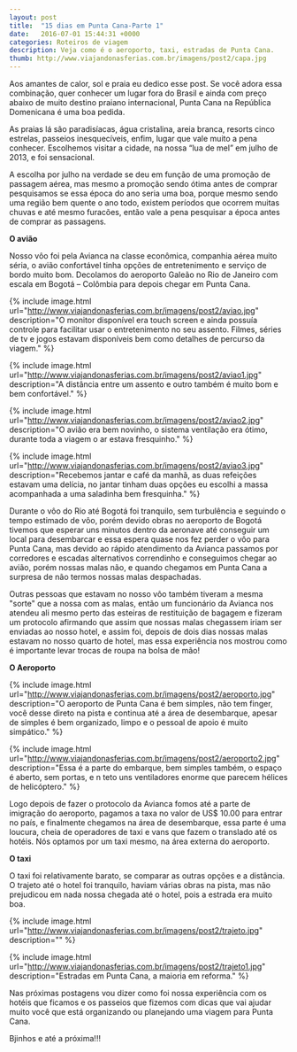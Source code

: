 ```yaml
---
layout: post
title:  "15 dias em Punta Cana-Parte 1"
date:   2016-07-01 15:44:31 +0000
categories: Roteiros de viagem
description: Veja como é o aeroporto, taxi, estradas de Punta Cana.
thumb: http://www.viajandonasferias.com.br/imagens/post2/capa.jpg
---
```




Aos amantes de calor, sol e praia eu dedico esse post. Se você adora essa combinação, quer conhecer um lugar fora do Brasil e ainda com preço abaixo de muito destino praiano internacional, Punta Cana na República Domenicana é uma boa pedida.

As praias lá são paradisíacas, água cristalina, areia branca, resorts cinco estrelas, passeios inesquecíveis, enfim, lugar que vale muito a pena conhecer. Escolhemos visitar a cidade, na nossa “lua de mel” em julho de 2013, e foi sensacional. 

A escolha por julho na verdade se deu em função de uma promoção de passagem aérea, mas mesmo a promoção sendo ótima antes de comprar pesquisamos se essa época do ano seria uma boa, porque mesmo sendo uma região bem quente o ano todo, existem períodos que ocorrem muitas chuvas e até mesmo furacões, então vale a pena pesquisar a época antes de comprar as passagens.

**O avião**

Nosso vôo foi pela Avianca na classe econômica, companhia aérea muito séria, o avião confortável tinha opções de entretenimento e serviço de bordo muito bom. Decolamos do aeroporto Galeão no Rio de Janeiro com escala em Bogotá – Colômbia para depois chegar em Punta Cana.

{% include image.html url="http://www.viajandonasferias.com.br/imagens/post2/aviao.jpg" description="O monitor disponível era touch screen e ainda possuía controle para facilitar usar o entretenimento no seu assento. Filmes, séries de tv e jogos estavam disponíveis bem como detalhes de percurso da viagem." %}

{% include image.html url="http://www.viajandonasferias.com.br/imagens/post2/aviao1.jpg" description="A distância entre um assento e outro também é muito bom e bem confortável." %}

{% include image.html url="http://www.viajandonasferias.com.br/imagens/post2/aviao2.jpg" description="O avião era bem novinho, o sistema ventilação era ótimo, durante toda a viagem o ar estava fresquinho." %}

{% include image.html url="http://www.viajandonasferias.com.br/imagens/post2/aviao3.jpg" description="Recebemos jantar e café da manhã, as duas refeições estavam uma delícia, no jantar tinham duas opções eu escolhi a massa acompanhada a uma saladinha bem fresquinha." %}

Durante o vôo do Rio até Bogotá foi tranquilo, sem turbulência e seguindo o tempo estimado de vôo, porém devido obras no aeroporto de Bogotá tivemos que esperar uns minutos dentro da aeronave até conseguir um local para desembarcar e essa espera quase nos fez perder o vôo para Punta Cana, mas devido ao rápido atendimento da Avianca passamos por corredores e escadas alternativos correndinho e conseguimos chegar ao avião, porém nossas malas não, e quando chegamos em Punta Cana a surpresa de não termos nossas malas despachadas.

Outras pessoas que estavam no nosso vôo também tiveram a mesma "sorte" que a nossa com as malas, então um funcionário da Avianca nos atendeu ali mesmo perto das esteiras de restituição de bagagem e fizeram um protocolo afirmando que assim que nossas malas chegassem iriam ser enviadas ao nosso hotel, e assim foi, depois de dois dias nossas malas estavam no nosso quarto de hotel, mas essa experiência nos mostrou como é importante levar trocas de roupa na bolsa de mão!

**O Aeroporto**

{% include image.html url="http://www.viajandonasferias.com.br/imagens/post2/aeroporto.jpg" description="O aeroporto de Punta Cana é bem simples, não tem finger, você desse direto na pista e continua até a área de desembarque, apesar de simples é bem organizado, limpo e o pessoal de apoio é muito simpático." %}

{% include image.html url="http://www.viajandonasferias.com.br/imagens/post2/aeroporto2.jpg" description="Essa é a parte do embarque, bem simples também, o espaço é aberto, sem portas, e n teto uns ventiladores enorme que parecem hélices de helicóptero." %}

Logo depois de fazer o protocolo da Avianca fomos até a parte de imigração do aeroporto, pagamos a taxa no valor de US$ 10.00 para entrar no país, e finalmente chegamos na área de desembarque, essa parte é uma loucura, cheia de operadores de taxi e vans que fazem o translado até os hotéis. Nós optamos por um taxi mesmo, na área externa do aeroporto.

**O taxi**

O taxi foi relativamente barato, se comparar as outras opções e a distância. O trajeto até o hotel foi tranquilo, haviam várias obras na pista, mas não prejudicou em nada nossa chegada até o hotel, pois a estrada era muito boa. 

{% include image.html url="http://www.viajandonasferias.com.br/imagens/post2/trajeto.jpg" description="" %}

{% include image.html url="http://www.viajandonasferias.com.br/imagens/post2/trajeto1.jpg" description="Estradas em Punta Cana, a maioria em reforma." %}

Nas próximas postagens vou dizer como foi nossa experiência com os hotéis que ficamos e os passeios que fizemos com dicas que vai ajudar muito você que está organizando ou planejando uma viagem para Punta Cana.

Bjinhos e até a próxima!!!
